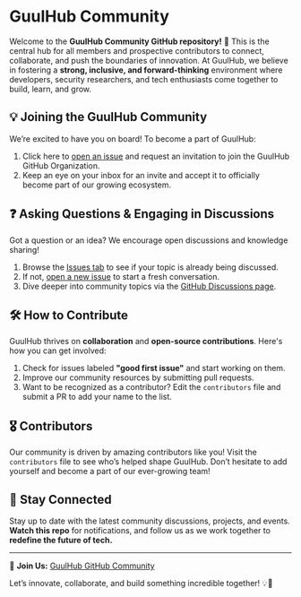 # GuulHub Community  

Welcome to the **GuulHub Community GitHub repository!** 🚀 This is the central hub for all members and prospective contributors to connect, collaborate, and push the boundaries of innovation. At GuulHub, we believe in fostering a **strong, inclusive, and forward-thinking** environment where developers, security researchers, and tech enthusiasts come together to build, learn, and grow.  

## 💡 Joining the GuulHub Community  

We’re excited to have you on board! To become a part of GuulHub:  

1. Click here to [open an issue](https://github.com/guulhuborg/community/issues/new?title=Please+invite+me+to+the+GitHub+Organization&labels=Invitation) and request an invitation to join the GuulHub GitHub Organization.  
2. Keep an eye on your inbox for an invite and accept it to officially become part of our growing ecosystem.  

## ❓ Asking Questions & Engaging in Discussions  

Got a question or an idea? We encourage open discussions and knowledge sharing!  

1. Browse the [Issues tab](https://github.com/guulhuborg/community/issues) to see if your topic is already being discussed.  
2. If not, [open a new issue](https://github.com/guulhuborg/community/issues/new) to start a fresh conversation.  
3. Dive deeper into community topics via the [GitHub Discussions page](https://github.com/guulhuborg/community/discussions).  

## 🛠️ How to Contribute  

GuulHub thrives on **collaboration** and **open-source contributions**. Here's how you can get involved:  

1. Check for issues labeled **"good first issue"** and start working on them.  
2. Improve our community resources by submitting pull requests.  
3. Want to be recognized as a contributor? Edit the `contributors` file and submit a PR to add your name to the list.  

## 🎖️ Contributors  

Our community is driven by amazing contributors like you! Visit the `contributors` file to see who’s helped shape GuulHub. Don’t hesitate to add yourself and become a part of our ever-growing team!  

## 🔔 Stay Connected  

Stay up to date with the latest community discussions, projects, and events. **Watch this repo** for notifications, and follow us as we work together to **redefine the future of tech.**  

---

🔗 **Join Us:** [GuulHub GitHub Community](https://github.com/guulhuborg/community)  

Let’s innovate, collaborate, and build something incredible together! 💡🚀  